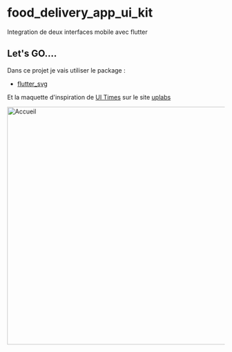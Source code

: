 # food_delivery_app_ui_kit

Integration de deux interfaces mobile avec flutter

## Let's GO....

Dans ce projet je vais utiliser le package :

- [flutter_svg](https://pub.dev/packages/flutter_svg)

Et la maquette d'inspiration de  [UI Times](https://www.uplabs.com/uitimes) sur le site [uplabs](https://www.uplabs.com/)

<p>
  <img src="https://assets.materialup.com/uploads/60e61624-d3ff-4cc0-94e0-ade0dbef4c89/preview.jpg" target="_blanck" width="550" title="Accueil">
</p>

